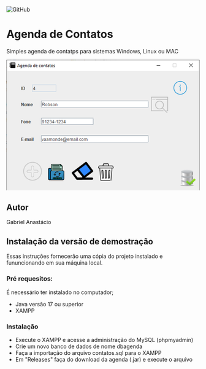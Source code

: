 ![GitHub](https://img.shields.io/github/license/gabpereiraa/agenda?style=flat-square)
# Agenda de Contatos
Simples agenda de contatps para sistemas Windows, Linux ou MAC

![Print da Tela](https://github.com/gabpereiraa/agenda/blob/main/img/printscreen.png)

## Autor
Gabriel Anastácio

## Instalação da versão de demostração
Essas instruções fornecerão uma cópia do projeto instalado e fununcionando em sua máquina local.

### Pré requesitos:
É necessário ter instalado no computador;
* Java versão 17 ou superior
* XAMPP
### Instalação
* Execute o XAMPP e acesse a administração do MySQL (phpmyadmin)
* Crie um novo banco de dados de nome dbagenda
* Faça a importação do arquivo contatos.sql para o XAMPP
* Em "Releases" faça do download da agenda (.jar) e execute o arquivo
